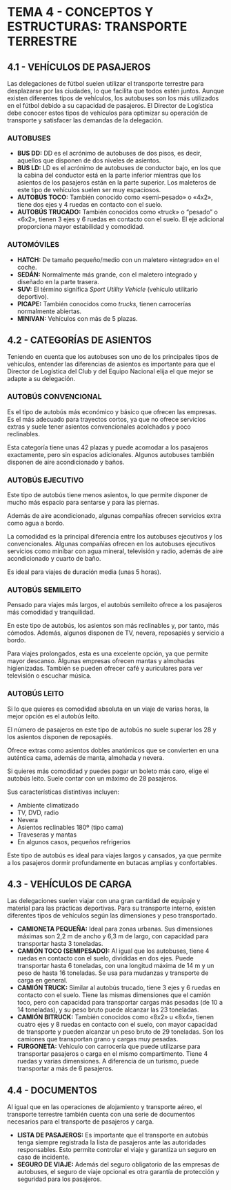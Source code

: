 # TEMA 4 - CONCEPTOS Y ESTRUCTURAS: TRANSPORTE TERRESTRE

## 4.1 - VEHÍCULOS DE PASAJEROS

Las delegaciones de fútbol suelen utilizar el transporte terrestre para desplazarse por las ciudades, lo que facilita que todos estén juntos. Aunque existen diferentes tipos de vehículos, los autobuses son los más utilizados en el fútbol debido a su capacidad de pasajeros. El Director de Logística debe conocer estos tipos de vehículos para optimizar su operación de transporte y satisfacer las demandas de la delegación.

### **AUTOBUSES**

- **BUS DD:** DD es el acrónimo de autobuses de dos pisos, es decir, aquellos que disponen de dos niveles de asientos.
- **BUS LD:** LD es el acrónimo de autobuses de conductor bajo, en los que la cabina del conductor está en la parte inferior mientras que los asientos de los pasajeros están en la parte superior. Los maleteros de este tipo de vehículos suelen ser muy espaciosos.
- **AUTOBÚS TOCO:** También conocido como «semi-pesado» o «4x2», tiene dos ejes y 4 ruedas en contacto con el suelo.
- **AUTOBÚS TRUCADO:** También conocidos como «truck» o “pesado” o «6x2», tienen 3 ejes y 6 ruedas en contacto con el suelo. El eje adicional proporciona mayor estabilidad y comodidad.

### **AUTOMÓVILES**

- **HATCH:** De tamaño pequeño/medio con un maletero «integrado» en el coche.
- **SEDÁN:** Normalmente más grande, con el maletero integrado y diseñado en la parte trasera.
- **SUV:** El término significa *Sport Utility Vehicle* (vehículo utilitario deportivo).
- **PICAPE:** También conocidos como *trucks*, tienen carrocerías normalmente abiertas.
- **MINIVAN:** Vehículos con más de 5 plazas.

## 4.2 - CATEGORÍAS DE ASIENTOS

Teniendo en cuenta que los autobuses son uno de los principales tipos de vehículos, entender las diferencias de asientos es importante para que el Director de Logística del Club y del Equipo Nacional elija el que mejor se adapte a su delegación.

### **AUTOBÚS CONVENCIONAL**  
Es el tipo de autobús más económico y básico que ofrecen las empresas. Es el más adecuado para trayectos cortos, ya que no ofrece servicios extras y suele tener asientos convencionales acolchados y poco reclinables.  

Esta categoría tiene unas 42 plazas y puede acomodar a los pasajeros exactamente, pero sin espacios adicionales. Algunos autobuses también disponen de aire acondicionado y baños.

### **AUTOBÚS EJECUTIVO**  
Este tipo de autobús tiene menos asientos, lo que permite disponer de mucho más espacio para sentarse y para las piernas.  

Además de aire acondicionado, algunas compañías ofrecen servicios extra como agua a bordo.  

La comodidad es la principal diferencia entre los autobuses ejecutivos y los convencionales. Algunas compañías ofrecen en los autobuses ejecutivos servicios como minibar con agua mineral, televisión y radio, además de aire acondicionado y cuarto de baño.  

Es ideal para viajes de duración media (unas 5 horas).

### **AUTOBÚS SEMILEITO**  
Pensado para viajes más largos, el autobús semileito ofrece a los pasajeros más comodidad y tranquilidad.  

En este tipo de autobús, los asientos son más reclinables y, por tanto, más cómodos. Además, algunos disponen de TV, nevera, reposapiés y servicio a bordo.  

Para viajes prolongados, esta es una excelente opción, ya que permite mayor descanso. Algunas empresas ofrecen mantas y almohadas higienizadas. También se pueden ofrecer café y auriculares para ver televisión o escuchar música.

### **AUTOBÚS LEITO**  
Si lo que quieres es comodidad absoluta en un viaje de varias horas, la mejor opción es el autobús leito.  

El número de pasajeros en este tipo de autobús no suele superar los 28 y los asientos disponen de reposapiés.  

Ofrece extras como asientos dobles anatómicos que se convierten en una auténtica cama, además de manta, almohada y nevera.  

Si quieres más comodidad y puedes pagar un boleto más caro, elige el autobús leito. Suele contar con un máximo de 28 pasajeros.  

Sus características distintivas incluyen:  
- Ambiente climatizado  
- TV, DVD, radio  
- Nevera  
- Asientos reclinables 180º (tipo cama)  
- Traveseras y mantas  
- En algunos casos, pequeños refrigerios  

Este tipo de autobús es ideal para viajes largos y cansados, ya que permite a los pasajeros dormir profundamente en butacas amplias y confortables.

## 4.3 - VEHÍCULOS DE CARGA

Las delegaciones suelen viajar con una gran cantidad de equipaje y material para las prácticas deportivas. Para su transporte interno, existen diferentes tipos de vehículos según las dimensiones y peso transportado.

- **CAMIONETA PEQUEÑA:** Ideal para zonas urbanas. Sus dimensiones máximas son 2,2 m de ancho y 6,3 m de largo, con capacidad para transportar hasta 3 toneladas.
- **CAMIÓN TOCO (SEMIPESADO):** Al igual que los autobuses, tiene 4 ruedas en contacto con el suelo, divididas en dos ejes. Puede transportar hasta 6 toneladas, con una longitud máxima de 14 m y un peso de hasta 16 toneladas. Se usa para mudanzas y transporte de carga en general.
- **CAMIÓN TRUCK:** Similar al autobús trucado, tiene 3 ejes y 6 ruedas en contacto con el suelo. Tiene las mismas dimensiones que el camión toco, pero con capacidad para transportar cargas más pesadas (de 10 a 14 toneladas), y su peso bruto puede alcanzar las 23 toneladas.
- **CAMIÓN BITRUCK:** También conocidos como «8x2» u «8x4», tienen cuatro ejes y 8 ruedas en contacto con el suelo, con mayor capacidad de transporte y pueden alcanzar un peso bruto de 29 toneladas. Son los camiones que transportan grano y cargas muy pesadas.
- **FURGONETA:** Vehículo con carrocería que puede utilizarse para transportar pasajeros o carga en el mismo compartimento. Tiene 4 ruedas y varias dimensiones. A diferencia de un turismo, puede transportar a más de 6 pasajeros.

## 4.4 - DOCUMENTOS

Al igual que en las operaciones de alojamiento y transporte aéreo, el transporte terrestre también cuenta con una serie de documentos necesarios para el transporte de pasajeros y carga.

- **LISTA DE PASAJEROS:** Es importante que el transporte en autobús tenga siempre registrada la lista de pasajeros ante las autoridades responsables. Esto permite controlar el viaje y garantiza un seguro en caso de incidente.
- **SEGURO DE VIAJE:** Además del seguro obligatorio de las empresas de autobuses, el seguro de viaje opcional es otra garantía de protección y seguridad para los pasajeros.
